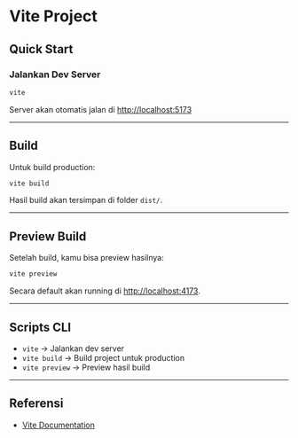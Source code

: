 # Vite Project

## Quick Start

### Jalankan Dev Server
```bash
vite
```
Server akan otomatis jalan di [http://localhost:5173](http://localhost:5173)

---

## Build

Untuk build production:
```bash
vite build
```
Hasil build akan tersimpan di folder `dist/`.

---

##  Preview Build

Setelah build, kamu bisa preview hasilnya:
```bash
vite preview
```

Secara default akan running di [http://localhost:4173](http://localhost:4173).

---

##  Scripts CLI

- `vite` → Jalankan dev server  
- `vite build` → Build project untuk production  
- `vite preview` → Preview hasil build  

---

##  Referensi
- [Vite Documentation](https://vitejs.dev/)

